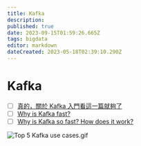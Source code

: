 ```yaml
---
title: Kafka
description: 
published: true
date: 2023-09-15T01:59:26.665Z
tags: bigdata
editor: markdown
dateCreated: 2023-05-18T02:39:10.290Z
---
```


# Kafka
- [ ] [真的，關於 Kafka 入門看這一篇就夠了](https://www.readfog.com/a/1632285483296985088)
- [ ] [Why is Kafka fast?](https://blog.bytebytego.com/p/why-is-kafka-fast?utm_source=profile&utm_medium=reader2)
- [ ] [Why is Kafka so fast? How does it work?](https://blog.bytebytego.com/p/why-is-kafka-so-fast-how-does-it?utm_source=profile&utm_medium=reader2)

![Top 5 Kafka use cases.gif](http://192.168.25.60:8000/files/file_storage/53b03039.gif)